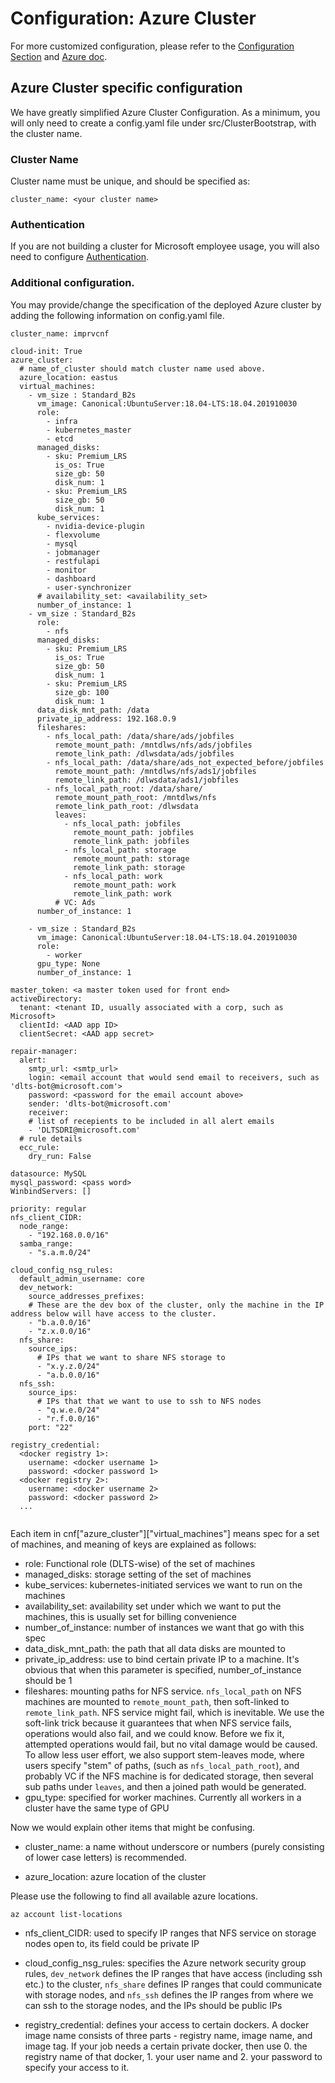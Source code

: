 # Configuration: Azure Cluster

For more customized configuration, please refer to the [Configuration Section](../configuration/Readme.md) and [Azure doc](https://docs.microsoft.com/en-us/cli/azure/vm?view=azure-cli-latest). 

## Azure Cluster specific configuration

We have greatly simplified Azure Cluster Configuration. As a minimum, you will only need to create a config.yaml file under src/ClusterBootstrap, with the cluster name. 

### Cluster Name

Cluster name must be unique, and should be specified as:

```
cluster_name: <your cluster name>
```

### Authentication
If you are not building a cluster for Microsoft employee usage, you will also need to configure [Authentication](../authentication/Readme.md). 

### Additional configuration. 

You may provide/change the specification of the deployed Azure cluster by adding the following information on config.yaml file.
```
cluster_name: imprvcnf

cloud-init: True
azure_cluster:
  # name_of_cluster should match cluster name used above.
  azure_location: eastus
  virtual_machines:
    - vm_size : Standard_B2s
      vm_image: Canonical:UbuntuServer:18.04-LTS:18.04.201910030
      role: 
        - infra
        - kubernetes_master
        - etcd
      managed_disks:
        - sku: Premium_LRS
          is_os: True
          size_gb: 50
          disk_num: 1
        - sku: Premium_LRS
          size_gb: 50
          disk_num: 1
      kube_services:
        - nvidia-device-plugin
        - flexvolume
        - mysql
        - jobmanager
        - restfulapi
        - monitor
        - dashboard
        - user-synchronizer
      # availability_set: <availability_set>
      number_of_instance: 1
    - vm_size : Standard_B2s
      role: 
        - nfs
      managed_disks:
        - sku: Premium_LRS
          is_os: True
          size_gb: 50
          disk_num: 1
        - sku: Premium_LRS
          size_gb: 100
          disk_num: 1
      data_disk_mnt_path: /data
      private_ip_address: 192.168.0.9
      fileshares:
        - nfs_local_path: /data/share/ads/jobfiles
          remote_mount_path: /mntdlws/nfs/ads/jobfiles
          remote_link_path: /dlwsdata/ads/jobfiles
        - nfs_local_path: /data/share/ads_not_expected_before/jobfiles
          remote_mount_path: /mntdlws/nfs/ads1/jobfiles
          remote_link_path: /dlwsdata/ads1/jobfiles
        - nfs_local_path_root: /data/share/
          remote_mount_path_root: /mntdlws/nfs
          remote_link_path_root: /dlwsdata
          leaves: 
            - nfs_local_path: jobfiles
              remote_mount_path: jobfiles
              remote_link_path: jobfiles
            - nfs_local_path: storage
              remote_mount_path: storage
              remote_link_path: storage
            - nfs_local_path: work
              remote_mount_path: work
              remote_link_path: work  
          # VC: Ads
      number_of_instance: 1
      
    - vm_size : Standard_B2s
      vm_image: Canonical:UbuntuServer:18.04-LTS:18.04.201910030
      role: 
        - worker
      gpu_type: None
      number_of_instance: 1

master_token: <a master token used for front end>
activeDirectory:
  tenant: <tenant ID, usually associated with a corp, such as Microsoft>
  clientId: <AAD app ID>
  clientSecret: <AAD app secret>

repair-manager:
  alert:
    smtp_url: <smtp_url>
    login: <email account that would send email to receivers, such as 'dlts-bot@microsoft.com'>
    password: <password for the email account above>
    sender: 'dlts-bot@microsoft.com'
    receiver:
    # list of recepients to be included in all alert emails
    - 'DLTSDRI@microsoft.com'
  # rule details
  ecc_rule:
    dry_run: False
    
datasource: MySQL    
mysql_password: <pass word>
WinbindServers: []

priority: regular
nfs_client_CIDR:
  node_range:
    - "192.168.0.0/16"
  samba_range:
    - "s.a.m.0/24"

cloud_config_nsg_rules:
  default_admin_username: core
  dev_network:
    source_addresses_prefixes:
    # These are the dev box of the cluster, only the machine in the IP address below will have access to the cluster.
    - "b.a.0.0/16"
    - "z.x.0.0/16"
  nfs_share:
    source_ips: 
      # IPs that we want to share NFS storage to
      - "x.y.z.0/24"
      - "a.b.0.0/16"
  nfs_ssh:
    source_ips: 
      # IPs that that we want to use to ssh to NFS nodes
      - "q.w.e.0/24"
      - "r.f.0.0/16"
    port: "22"

registry_credential:
  <docker registry 1>:
    username: <docker username 1>
    password: <docker password 1>
  <docker registry 2>:
    username: <docker username 2>
    password: <docker password 2>
  ...
  
```

Each item in cnf["azure_cluster"]["virtual_machines"] means spec for a set of machines, and meaning of keys are explained as follows: 

* role: Functional role (DLTS-wise) of the set of machines
* managed_disks: storage setting of the set of machines
* kube_services: kubernetes-initiated services we want to run on the machines
* availability_set: availability set under which we want to put the machines, this is usually set for billing convenience
* number_of_instance: number of instances we want that go with this spec
* data_disk_mnt_path: the path that all data disks are mounted to
* private_ip_address: use to bind certain private IP to a machine. It's obvious that when this parameter is specified, number_of_instance should be 1
* fileshares: mounting paths for NFS service. `nfs_local_path` on NFS machines are mounted to `remote_mount_path`, then soft-linked to `remote_link_path`. NFS service might fail, which is inevitable. We use the soft-link trick because it guarantees that when NFS service fails, operations would also fail, and we could know. Before we fix it, attempted operations would fail, but no vital damage would be caused. To allow less user effort, we also support stem-leaves mode, where users specify "stem" of paths, (such as `nfs_local_path_root`), and probably VC if the NFS machine is for dedicated storage, then several sub paths under `leaves`, and then a joined path would be generated.
* gpu_type: specified for worker machines. Currently all workers in a cluster have the same type of GPU

Now we would explain other items that might be confusing.

* cluster_name: a name without underscore or numbers (purely consisting of lower case letters) is recommended.

* azure_location: azure location of the cluster

Please use the following to find all available azure locations. 
```
az account list-locations
```

* nfs_client_CIDR: used to specify IP ranges that NFS service on storage nodes open to, its field could be private IP 

* cloud_config_nsg_rules: specifies the Azure network security group rules, `dev_network` defines the IP ranges that have access (including ssh etc.) to the cluster, `nfs_share` defines IP ranges that could communicate with storage nodes, and `nfs_ssh` defines the IP ranges from where we can ssh to the storage nodes, and the IPs should be public IPs

* registry_credential: defines your access to certain dockers. A docker image name consists of three parts - registry name, image name, and image tag. If your job needs a certain private docker, then use 0. the registry name of that docker, 1. your user name and 2. your password to specify your access to it.
